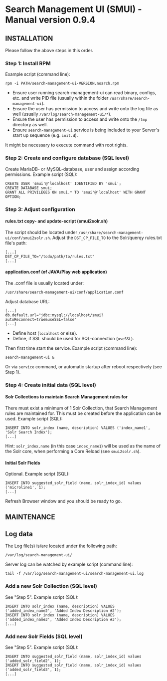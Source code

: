 # Search Management UI (SMUI) - Manual version 0.9.4

## INSTALLATION

Please follow the above steps in this order.

### Step 1: Install RPM

Example script (command line):

```
rpm -i PATH/search-management-ui-VERSION.noarch.rpm
```

* Ensure user running search-management-ui can read binary, configs, etc. and write PID file (usually within the folder `/usr/share/search-management-ui`).
* Ensure the user has permission to access and write onto the log file as well (usually `/var/log/search-management-ui/*`).
* Ensure the user has permission to access and write onto the `/tmp` directory as well.
* Ensure `search-management-ui` service is being included to your Server's start up sequence (e.g. `init.d`).

It might be necessary to execute command with root rights.

### Step 2: Create and configure database (SQL level)

Create MariaDB- or MySQL-database, user and assign according permissions. Example script (SQL):

```
CREATE USER 'smui'@'localhost' IDENTIFIED BY 'smui';
CREATE DATABASE smui;
GRANT ALL PRIVILEGES ON smui.* TO 'smui'@'localhost' WITH GRANT OPTION;
```

### Step 3: Adjust configuration

#### rules.txt copy- and update-script (smui2solr.sh)

The script should be located under `/usr/share/search-management-ui/conf/smui2solr.sh`. Adjust the `DST_CP_FILE_TO` to the Solr/querqy rules.txt file's path:

```
[...]
DST_CP_FILE_TO="/todo/path/to/rules.txt"
[...]
```

#### application.conf (of JAVA/Play web application)

The .conf file is usually located under:

```/usr/share/search-management-ui/conf/application.conf```

Adjust database URL:

```
[...]
db.default.url="jdbc:mysql://localhost/smui?autoReconnect=true&useSSL=false"
[...]
```

* Define host (`localhost` or else).
* Define, if SSL should be used for SQL-connection (`useSSL`).

Then first time start the service. Example script (command line):

```
search-management-ui &
```

Or via `service` command, or automatic startup after reboot respectively (see Step 1).

### Step 4: Create initial data (SQL level)

#### Solr Collections to maintain Search Management rules for

There must exist a minimum of 1 Solr Collection, that Search Management rules are maintained for. This must be created before the application can be used. Example script (SQL):

```
INSERT INTO solr_index (name, description) VALUES ('index_name1', 'Solr Search Index');
[...]
```

Hint: `solr_index.name` (in this case `index_name1`) will be used as the name of the Solr core, when performing a Core Reload (see `smui2solr.sh`).

#### Initial Solr Fields

Optional. Example script (SQL):

```
INSERT INTO suggested_solr_field (name, solr_index_id) values ('microline1', 1);
[...]
```

Refresh Browser window and you should be ready to go.

## MAINTENANCE

## Log data

The Log file(s) is/are located under the following path:

```
/var/log/search-management-ui/
```

Server log can be watched by example script (command line):

```
tail -f /var/log/search-management-ui/search-management-ui.log
```

### Add a new Solr Collection (SQL level)

See "Step 5". Example script (SQL):

```
INSERT INTO solr_index (name, description) VALUES ('added_index_name2', 'Added Index Description #2');
INSERT INTO solr_index (name, description) VALUES ('added_index_name3', 'Added Index Description #3');
[...]
```

### Add new Solr Fields (SQL level)

See "Step 5". Example script (SQL):

```
INSERT INTO suggested_solr_field (name, solr_index_id) values ('added_solr_field2', 1);
INSERT INTO suggested_solr_field (name, solr_index_id) values ('added_solr_field3', 1);
[...]
```
